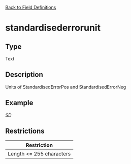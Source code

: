 [Back to Field Definitions](../../field_definition_overview)
# standardisederrorunit

## Type
Text

## Description


Units of StandardisedErrorPos and StandardisedErrorNeg
## Example
*SD*

## Restrictions
| Restriction |
| :---------: |
| Length <= 255 characters |

